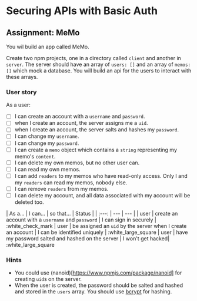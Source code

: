 # Securing APIs with Basic Auth

## Assignment: MeMo

You wil build an app called MeMo.

Create two npm projects, one in a directory called `client` and another in `server`. The server should have an array of `users: []` and an array of `memos: []` which mock a database. You will build an api for the users to interact with these arrays.

### User story

As a user:
- [ ] I can create an account with a `username` and `password`.
- [ ] when I create an account, the server assigns me a `uid`.
- [ ] when I create an account, the server salts and hashes my `password`.
- [ ] I can change my `username`.
- [ ] I can change my `password`.
- [ ] I can create a `memo` object which contains a `string` representing my memo's `content`.
- [ ] I can delete my own memos, but no other user can.
- [ ] I can read my own memos.
- [ ] I can add `readers` to my memos who have read-only access. Only I and my `readers` can read my memos, nobody else.
- [ ] I can remove `readers` from my memos.
- [ ] I can delete my account, and all data associated with my account will be deleted too.

| As a... | I can... | so that... | Status |
| :---: | --- | --- |
| user | create an account with a `username` and `password` | I can sign in securely | :white_check_mark
| user | be assigned an `uid` by the server when I create an account | I can be identified uniquely | :white_large_square
| user | have my password salted and hashed on the server | I won't get hacked| :white_large_square

### Hints

 - You could use (nanoid)[https://www.npmjs.com/package/nanoid] for creating `uid`s on the server.
 - When the user is created, the password should be salted and hashed and stored in the `users` array. You should use [bcrypt](https://www.npmjs.com/package/bcrypt) for hashing.
